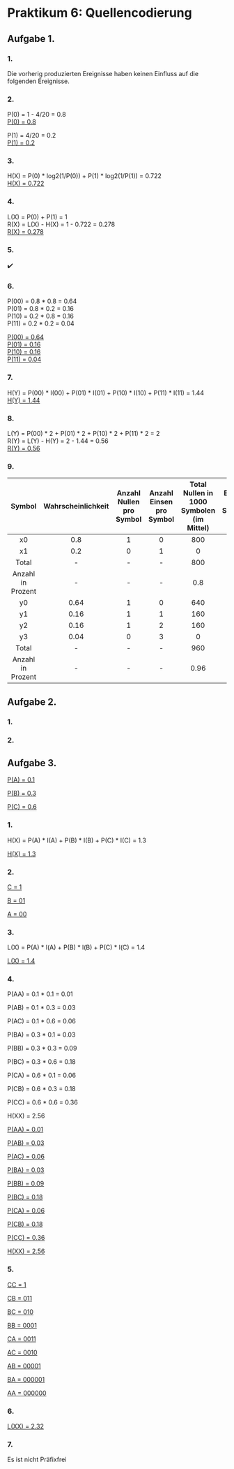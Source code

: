 # Praktikum 6: Quellencodierung

## Aufgabe 1.

### 1.

Die vorherig produzierten Ereignisse haben keinen Einfluss auf die folgenden Ereignisse.

### 2.

P(0) = 1 - 4/20 = 0.8\
<u>P(0) = 0.8</u>

P(1) = 4/20 = 0.2\
<u>P(1) = 0.2</u>

### 3.

H(X) = P(0) * log2(1/P(0)) + P(1) * log2(1/P(1)) = 0.722\
<u>H(X) = 0.722</u>

### 4.

L(X) = P(0) + P(1) = 1\
R(X) = L(X) - H(X) = 1 - 0.722 = 0.278\
<u>R(X) = 0.278</u>

### 5.

:heavy_check_mark:

### 6.

P(00) = 0.8 * 0.8 = 0.64\
P(01) = 0.8 * 0.2 = 0.16\
P(10) = 0.2 * 0.8 = 0.16\
P(11) = 0.2 * 0.2 = 0.04

<u>P(00) = 0.64</u>\
<u>P(01) = 0.16</u>\
<u>P(10) = 0.16</u>\
<u>P(11) = 0.04</u>

### 7.

H(Y) = P(00) * I(00) + P(01) * I(01) + P(10) * I(10) + P(11) * I(11) = 1.44\
<u>H(Y) = 1.44</u>

### 8.

L(Y) = P(00) * 2 + P(01) * 2 + P(10) * 2 + P(11) * 2 = 2\
R(Y) = L(Y) - H(Y) = 2 - 1.44 = 0.56\
<u>R(Y) = 0.56</u>

### 9.

|Symbol|Wahrscheinlichkeit|Anzahl Nullen pro Symbol|Anzahl Einsen pro Symbol|Total Nullen in 1000 Symbolen (im Mittel)|Total Einsen in 100 Symbolen (im Mittel)|
|:-:|:-:|:-:|:-:|:-:|:-:|
|x0|0.8|1|0|800|0|
|x1|0.2|0|1|0|200|
|Total|-|-|-|800|200|
|Anzahl in Prozent|-|-|-|0.8|0.2|
|y0|0.64|1|0|640|0|
|y1|0.16|1|1|160|160|
|y2|0.16|1|2|160|320|
|y3|0.04|0|3|0|120|
|Total|-|-|-|960|600|
|Anzahl in Prozent|-|-|-|0.96|0.6|

## Aufgabe 2.

### 1.

### 2.

## Aufgabe 3.

<u>P(A) = 0.1</u>

<u>P(B) = 0.3</u>

<u>P(C) = 0.6</u>

### 1.

H(X) = P(A) * I(A) + P(B) * I(B) + P(C) * I(C) = 1.3

<u>H(X) = 1.3</u>

### 2.

<u>C = 1</u>

<u>B = 01</u>

<u>A = 00</u>

### 3.

L(X) = P(A) * l(A) + P(B) * l(B) + P(C) * l(C) = 1.4

<u>L(X) = 1.4</u>

### 4.

P(AA) = 0.1 * 0.1 = 0.01

P(AB) = 0.1 * 0.3 = 0.03

P(AC) = 0.1 * 0.6 = 0.06

P(BA) = 0.3 * 0.1 = 0.03

P(BB) = 0.3 * 0.3 = 0.09

P(BC) = 0.3 * 0.6 = 0.18

P(CA) = 0.6 * 0.1 = 0.06

P(CB) = 0.6 * 0.3 = 0.18

P(CC) = 0.6 * 0.6 = 0.36

H(XX) = 2.56

<u class="solution">P(AA) = 0.01</u>

<u class="solution">P(AB) = 0.03</u>

<u class="solution">P(AC) = 0.06</u>

<u class="solution">P(BA) = 0.03</u>

<u class="solution">P(BB) = 0.09</u>

<u class="solution">P(BC) = 0.18</u>

<u class="solution">P(CA) = 0.06</u>

<u class="solution">P(CB) = 0.18</u>

<u class="solution">P(CC) = 0.36</u>

<u class="solution">H(XX) = 2.56</u>

### 5.

<u class="solution">CC = 1</u>

<u class="solution">CB = 011</u>

<u class="solution">BC = 010</u>

<u class="solution">BB = 0001</u>

<u class="solution">CA = 0011</u>

<u class="solution">AC = 0010</u>

<u class="solution">AB = 00001</u>

<u class="solution">BA = 000001</u>

<u class="solution">AA = 000000</u>

### 6.

<u class="solution">L(XX) = 2.32</u>

### 7.

Es ist nicht Präfixfrei

